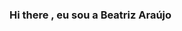 ### Hi there , eu sou a Beatriz Araújo

<!--
**beatrizaraujov/beatrizaraujov** is a ✨ _special_ ✨ repository because its `README.md` (this file) appears on your GitHub profile.

Here are some ideas to get you started:

- estudando desenvolvimento web em HTML5, CSS, JavaScript e PHP
- Ela/Dela
